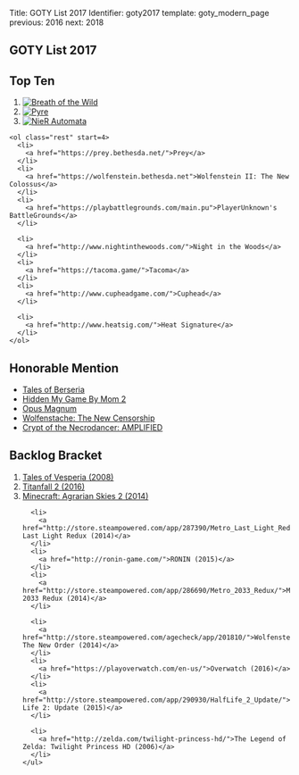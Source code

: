 Title: GOTY List 2017
Identifier: goty2017
template: goty_modern_page
previous: 2016
next: 2018

<article>
  <h1>GOTY List 2017</h1>
  <h2>Top Ten</h2>
  <section class="top-ten">
    <ol class="top-three">
      <li>
        <a href="http://www.zelda.com/breath-of-the-wild">
          <img
            src="{static}/media/goty2017/botw.jpg"
            alt="Breath of the Wild"
            title="Breath of the Wild">
        </a>
      </li>
      <li>
        <a href="https://www.supergiantgames.com/games/pyre/">
          <img src="{static}/media/goty2017/pyre.jpg" alt="Pyre" title="Pyre">
        </a>
      </li>
      <li>
        <a href="https://niergame.com/agegate.php">
          <img src="{static}/media/goty2017/nier.jpg" alt="NieR Automata" title="NieR Automata">
        </a>
      </li>
    </ol>

    <ol class="rest" start=4>
      <li>
        <a href="https://prey.bethesda.net/">Prey</a>
      </li>
      <li>
        <a href="https://wolfenstein.bethesda.net">Wolfenstein II: The New Colossus</a>
      </li>
      <li>
        <a href="https://playbattlegrounds.com/main.pu">PlayerUnknown's BattleGrounds</a>
      </li>

      <li>
        <a href="http://www.nightinthewoods.com/">Night in the Woods</a>
      </li>
      <li>
        <a href="https://tacoma.game/">Tacoma</a>
      </li>
      <li>
        <a href="http://www.cupheadgame.com/">Cuphead</a>
      </li>

      <li>
        <a href="http://www.heatsig.com/">Heat Signature</a>
      </li>
    </ol>
  </section>

  <section class="honorable-mention">
    <h2>Honorable Mention</h2>
    <ul>
      <li>
        <a href="http://www.talesofgame.com/en/game/tales-of-berseria/">Tales of Berseria</a>
      </li>
      <li>
        <a href="https://play.google.com/store/apps/details?id=air.jp.ne.hap.mom2&hl=en">
          Hidden My Game By Mom 2
        </a>
      </li>
      <li>
        <a href="http://www.zachtronics.com/opus-magnum/">Opus Magnum</a>
      </li>
      <li>
        <a href="https://itch.io/t/166219/wolfenstache-a-satirical-indie-dlc-for-wolfenstein-2">
          Wolfenstache: The New Censorship
        </a>
      </li>
      <li>
        <a href="http://store.steampowered.com/app/554000/Crypt_of_the_NecroDancer_AMPLIFIED/">
          Crypt of the Necrodancer: AMPLIFIED
        </a>
      </li>
    </ul>
  </section>
</article>

<aside>
  <section class="backlog-bracket">
    <h2>Backlog Bracket</h2>
    <ol>
      <li>
        <a href="http://aselia.wikia.com/wiki/Tales_of_Vesperia">Tales of Vesperia (2008)</a>
      </li>
      <li>
        <a href="https://www.ea.com/games/titanfall/titanfall-2">Titanfall 2 (2016)</a>
      </li>
      <li>
        <a href="https://minecraft.curseforge.com/projects/agrarian-skies-2">Minecraft: Agrarian Skies 2 (2014)</a>
      </li>

      <li>
        <a href="http://store.steampowered.com/app/287390/Metro_Last_Light_Redux/">Metro: Last Light Redux (2014)</a>
      </li>
      <li>
        <a href="http://ronin-game.com/">RONIN (2015)</a>
      </li>
      <li>
        <a href="http://store.steampowered.com/app/286690/Metro_2033_Redux/">Metro: 2033 Redux (2014)</a>
      </li>

      <li>
        <a href="http://store.steampowered.com/agecheck/app/201810/">Wolfenstein: The New Order (2014)</a>
      </li>
      <li>
        <a href="https://playoverwatch.com/en-us/">Overwatch (2016)</a>
      </li>
      <li>
        <a href="http://store.steampowered.com/app/290930/HalfLife_2_Update/">Half Life 2: Update (2015)</a>
      </li>

      <li>
        <a href="http://zelda.com/twilight-princess-hd/">The Legend of Zelda: Twilight Princess HD (2006)</a>
      </li>
    </ul>
  </section>
</aside>
